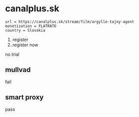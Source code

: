 # canalplus.sk

~~~
url = https://canalplus.sk/stream/film/argylle-tajny-agent
monetization = FLATRATE
country = Slovakia
~~~

1. register
2. register now

no trial

## mullvad

fail

## smart proxy

pass
